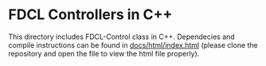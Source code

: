 # FDCL Controllers in C++

This directory includes FDCL-Control class in C++.
Dependecies and compile instructions can be found in [docs/html/index.html](docs/html/index.html) (please clone the repository and open the file to view the html file properly).
